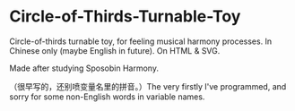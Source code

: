 # Circle-of-Thirds-Turnable-Toy
Circle-of-thirds turnable toy, for feeling musical harmony processes. In Chinese only (maybe English in future).
On HTML & SVG.

Made after studying Sposobin Harmony.

（很早写的，还别喷变量名里的拼音。）The very firstly I've programmed, and sorry for some non-English words in variable names.
